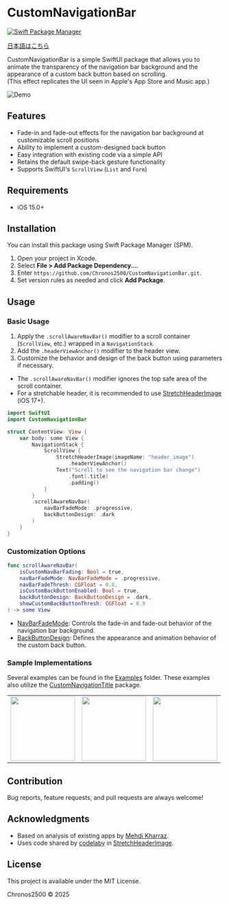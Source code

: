 # CustomNavigationBar

[![Swift Package Manager](https://img.shields.io/badge/Swift%20Package%20Manager-compatible-brightgreen.svg)](https://github.com/apple/swift-package-manager)

[日本語はこちら](README-ja.md)

CustomNavigationBar is a simple SwiftUI package that allows you to animate the transparency of the navigation bar background and the appearance of a custom back button based on scrolling.  
(This effect replicates the UI seen in Apple's App Store and Music app.)

![Demo](Assets/demo.gif)

## Features
- Fade-in and fade-out effects for the navigation bar background at customizable scroll positions
- Ability to implement a custom-designed back button
- Easy integration with existing code via a simple API
- Retains the default swipe-back gesture functionality
- Supports SwiftUI's `ScrollView` (`List` and `Form`)

## Requirements
- iOS 15.0+

## Installation
You can install this package using Swift Package Manager (SPM).

1. Open your project in Xcode.
2. Select **File > Add Package Dependency...**.
3. Enter `https://github.com/Chronos2500/CustomNavigationBar.git`.
4. Set version rules as needed and click **Add Package**.

## Usage

### Basic Usage
1. Apply the `.scrollAwareNavBar()` modifier to a scroll container (`ScrollView`, etc.) wrapped in a `NavigationStack`.
2. Add the `.headerViewAnchor()` modifier to the header view.
3. Customize the behavior and design of the back button using parameters if necessary.

* The `.scrollAwareNavBar()` modifier ignores the top safe area of the scroll container.
* For a stretchable header, it is recommended to use [StretchHeaderImage](Sources/CustomNavigationBar/Components/StretchHeaderImage.swift) (iOS 17+).

```swift
import SwiftUI
import CustomNavigationBar

struct ContentView: View {
    var body: some View {
        NavigationStack {
            ScrollView {
                StretchHeaderImage(imageName: "header_image")
                    .headerViewAnchor()
                Text("Scroll to see the navigation bar change")
                    .font(.title)
                    .padding()
            }
        }
        .scrollAwareNavBar(
            navBarFadeMode: .progressive,
            backButtonDesign: .dark
        )
    }
}
```


### Customization Options
``` swift
func scrollAwareNavBar(
    isCustomNavBarFading: Bool = true,
    navBarFadeMode: NavBarFadeMode = .progressive,
    navBarFadeThresh: CGFloat = 0.8,
    isCustomBackButtonEnabled: Bool = true,
    backButtonDesign: BackButtonDesign = .dark,
    showCustomBackButtonThresh: CGFloat = 0.9
) -> some View
```
* [NavBarFadeMode](Sources/CustomNavigationBar/NavBarFadeMode.swift): Controls the fade-in and fade-out behavior of the navigation bar background.  
* [BackButtonDesign](Sources/CustomNavigationBar/BackButtonDesign.swift): Defines the appearance and animation behavior of the custom back button.


### Sample Implementations
Several examples can be found in the [Examples](Examples/CustomNavigationBarExample/CustomNavigationBar/ContentView.swift) folder. These examples also utilize the [CustomNavigationTitle](https://github.com/Chronos2500/CustomNavigationTitle) package.

<table>
  <tr>
    <td align="center"><img src="Assets/appstore_demo.gif" width="150"></td>
    <td align="center"><img src="Assets/musicapp1_demo.gif" width="150"></td>
    <td align="center"><img src="Assets/musicapp2_demo.gif" width="150"></td>
  </tr>
</table>

## Contribution
Bug reports, feature requests, and pull requests are always welcome!

## Acknowledgments
* Based on analysis of existing apps by [Mehdi Kharraz](https://x.com/imkh0).
* Uses code shared by [codelaby](https://x.com/codelaby/status/1891776284553793566) in [StretchHeaderImage](Sources/CustomNavigationBar/Components/StretchHeaderImage.swift).

## License
This project is available under the MIT License.

Chronos2500 © 2025


